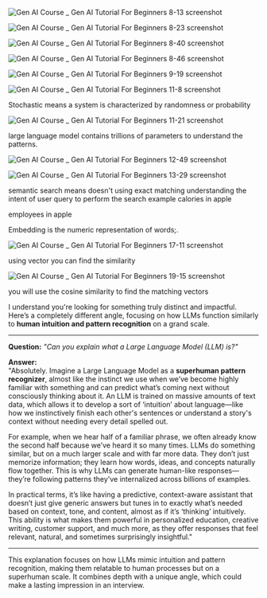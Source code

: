 ![Gen AI Course _ Gen AI Tutorial For Beginners 8-13 screenshot](https://github.com/user-attachments/assets/bcfea7b8-e2f9-4fe5-9262-446c1c7433bf)

![Gen AI Course _ Gen AI Tutorial For Beginners 8-23 screenshot](https://github.com/user-attachments/assets/24c998da-3d7f-442e-bf1c-62f072c77616)

![Gen AI Course _ Gen AI Tutorial For Beginners 8-40 screenshot](https://github.com/user-attachments/assets/fede12fe-5fad-439b-ab08-99c5b16e2c6e)

![Gen AI Course _ Gen AI Tutorial For Beginners 8-46 screenshot](https://github.com/user-attachments/assets/ee7dac08-71e1-47f2-85c0-c890afc92627)

![Gen AI Course _ Gen AI Tutorial For Beginners 9-19 screenshot](https://github.com/user-attachments/assets/76809ce5-3be5-415d-a81b-a9255fd72d2e)


![Gen AI Course _ Gen AI Tutorial For Beginners 11-8 screenshot](https://github.com/user-attachments/assets/8913984c-8ab2-4aae-ad6f-a6189cb49143)



Stochastic means a system is characterized by randomness or probability

![Gen AI Course _ Gen AI Tutorial For Beginners 11-21 screenshot](https://github.com/user-attachments/assets/b060280d-c46b-418b-a276-345e165e1494)

 large language model contains trillions of parameters to understand the patterns.

![Gen AI Course _ Gen AI Tutorial For Beginners 12-49 screenshot](https://github.com/user-attachments/assets/465a3438-3585-4de2-aff6-c46c702fe3b9)


![Gen AI Course _ Gen AI Tutorial For Beginners 13-29 screenshot](https://github.com/user-attachments/assets/7256e248-0ecd-400f-811e-ff8015d5cb98)

semantic search means doesn't using exact matching understanding the intent of user query to perform the search example calories in apple 

employees in apple

Embedding is the numeric representation of words;.

![Gen AI Course _ Gen AI Tutorial For Beginners 17-11 screenshot](https://github.com/user-attachments/assets/8774621b-87a4-4149-8e44-af8f60a92f7d)


using vector you can find the similarity 


![Gen AI Course _ Gen AI Tutorial For Beginners 19-15 screenshot](https://github.com/user-attachments/assets/02e1521c-c4bb-4075-983b-863453b1c22d)

you will use the cosine similarity to find the matching vectors


I understand you're looking for something truly distinct and impactful. Here’s a completely different angle, focusing on how LLMs function similarly to **human intuition and pattern recognition** on a grand scale.

---

**Question:** *"Can you explain what a Large Language Model (LLM) is?"*

**Answer:**  
"Absolutely. Imagine a Large Language Model as a **superhuman pattern recognizer**, almost like the instinct we use when we’ve become highly familiar with something and can predict what’s coming next without consciously thinking about it. An LLM is trained on massive amounts of text data, which allows it to develop a sort of ‘intuition’ about language—like how we instinctively finish each other's sentences or understand a story's context without needing every detail spelled out.

For example, when we hear half of a familiar phrase, we often already know the second half because we’ve heard it so many times. LLMs do something similar, but on a much larger scale and with far more data. They don’t just memorize information; they learn how words, ideas, and concepts naturally flow together. This is why LLMs can generate human-like responses—they’re following patterns they've internalized across billions of examples.

In practical terms, it’s like having a predictive, context-aware assistant that doesn’t just give generic answers but tunes in to exactly what’s needed based on context, tone, and content, almost as if it’s ‘thinking’ intuitively. This ability is what makes them powerful in personalized education, creative writing, customer support, and much more, as they offer responses that feel relevant, natural, and sometimes surprisingly insightful."

---

This explanation focuses on how LLMs mimic intuition and pattern recognition, making them relatable to human processes but on a superhuman scale. It combines depth with a unique angle, which could make a lasting impression in an interview.
